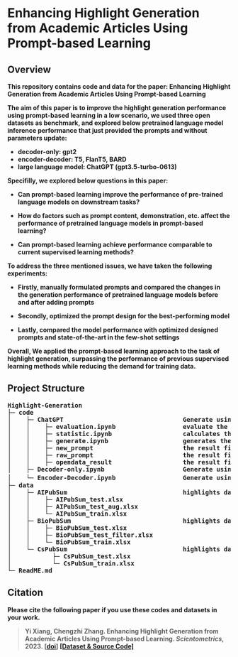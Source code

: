 # Enhancing Highlight Generation from Academic Articles Using Prompt-based Learning

## Overview
<b> This repository contains code and data for the paper: Enhancing Highlight Generation from Academic Articles Using Prompt-based Learning

The aim of this paper is to improve the highlight generation performance using prompt-based learning in a low scenario, we used three open datasets as benchmark, and explored below pretrained language model inference performance that just provided the prompts and without parameters update: 
* **decoder-only**: gpt2
* **encoder-decoder**: T5, FlanT5, BARD
* **large language model**: ChatGPT (gpt3.5-turbo-0613)

Specifilly, we explored below questions in this paper:

  * Can prompt-based learning improve the performance of pre-trained language models on downstream tasks?

  *  How do factors such as prompt content, demonstration, etc. affect the performance of pretrained language models in prompt-based learning?

  *  Can prompt-based learning achieve performance comparable to current supervised learning methods?

To address the three mentioned issues, we have taken the following experiments: 

   * Firstly, manually formulated prompts and compared the changes in the generation performance of pretrained language models before and after adding prompts

   * Secondly, optimized the prompt design for the best-performing model
     
   * Lastly, compared the model performance with optimized designed prompts and state-of-the-art in the few-shot settings

Overall, We applied the prompt-based learning approach to the task of highlight generation, surpassing the performance of previous supervised learning methods while reducing the demand for training data.

## Project Structure
<pre>
Highlight-Generation
├─ code
│    ├─ ChatGPT                                Generate using chatgpt model
│    │    ├─ evaluation.ipynb                  evaluate the model performance
│    │    ├─ statistic.ipynb                   calculates the basic information of the dataset and calculates the demonstration
│    │    ├─ generate.ipynb                    generates the highlight for the provided' abstract, including zero-shot,few-shot setting
│    │    ├─ new_prompt                        the result files of model generation in the new_prompt(check out our paper) situation
│    │    ├─ raw_prompt                        the result files of model generation in the raw_prompt(check out our paper) situation
│    │    ├─ opendata_result                   the result files of model generation in the few-shot setting
│    ├─ Decoder-only.ipynb                     Generate using a decoder-only model like gpt2
│    └─ Encoder-Decoder.ipynb                  Generate using encoder-decoder model T5、BARD、FlanT5
├─ data
│    ├─ AIPubSum                               highlights dataset that contains the paper from the artificial intelligence field
│    │    ├─ AIPubSum_test.xlsx
│    │    ├─ AIPubSum_test_aug.xlsx
│    │    └─ AIPubSum_train.xlsx
│    ├─ BioPubSum                              highlights dataset that contains the paper from the biological field
│    │    ├─ BioPubSum_test.xlsx
│    │    ├─ BioPubSum_test_filter.xlsx
│    │    └─ BioPubSum_train.xlsx
│    └─ CsPubSum                               highlights dataset that contains the paper from the computer science field
│           ├─ CsPubSum_test.xlsx
│           └─ CsPubSum_train.xlsx
└─ ReadME.md
</pre>

## Citation
Please cite the following paper if you use these codes and datasets in your work.

> Yi Xiang, Chengzhi Zhang. Enhancing Highlight Generation from Academic Articles Using Prompt-based Learning. ***Scientometrics***, 2023. [[doi]()] [[Dataset & Source Code]](https://github.com/xiangyi-njust/Highlight-Generation)
